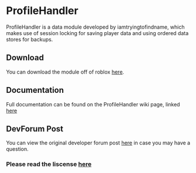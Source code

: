 # ProfileHandler

ProfileHandler is a data module developed by iamtryingtofindname, which makes use of session locking for saving player data and using ordered data stores for backups.

## Download
You can download the module off of roblox [here](https://www.roblox.com/library/6478371036/ProfileHandler).

## Documentation
Full documentation can be found on the ProfileHandler wiki page, linked [here](https://github.com/iamtryingtofindname/ProfileHandler/wiki)

## DevForum Post
You can view the original developer forum post [here]() in case you may have a question.

### Please read the liscense [here](https://github.com/iamtryingtofindname/ProfileHandler/blob/main/LISCENSE)

